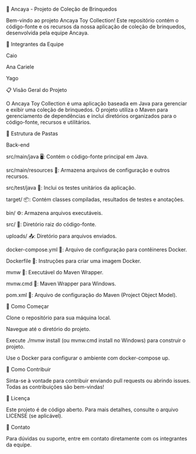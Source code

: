 🧸 Ancaya - Projeto de Coleção de Brinquedos

Bem-vindo ao projeto Ancaya Toy Collection! Este repositório contém o código-fonte e os recursos da nossa aplicação de coleção de brinquedos, desenvolvida pela equipe Ancaya.

👥 Integrantes da Equipe





Caio



Ana Cariele



Yago

📋 Visão Geral do Projeto

O Ancaya Toy Collection é uma aplicação baseada em Java para gerenciar e exibir uma coleção de brinquedos. O projeto utiliza o Maven para gerenciamento de dependências e inclui diretórios organizados para o código-fonte, recursos e utilitários.

📁 Estrutura de Pastas

Back-end





src/main/java 🖥️: Contém o código-fonte principal em Java.



src/main/resources 📜: Armazena arquivos de configuração e outros recursos.



src/test/java 🧪: Inclui os testes unitários da aplicação.



target/ 📦: Contém classes compiladas, resultados de testes e anotações.



bin/ ⚙️: Armazena arquivos executáveis.



src/ 📂: Diretório raiz do código-fonte.



uploads/ 📤: Diretório para arquivos enviados.



docker-compose.yml 🐳: Arquivo de configuração para contêineres Docker.



Dockerfile 🐋: Instruções para criar uma imagem Docker.



mvnw 🔨: Executável do Maven Wrapper.



mvnw.cmd 🔧: Maven Wrapper para Windows.



pom.xml 📄: Arquivo de configuração do Maven (Project Object Model).



🚀 Como Começar





Clone o repositório para sua máquina local.



Navegue até o diretório do projeto.



Execute ./mvnw install (ou mvnw.cmd install no Windows) para construir o projeto.



Use o Docker para configurar o ambiente com docker-compose up.

🤝 Como Contribuir

Sinta-se à vontade para contribuir enviando pull requests ou abrindo issues. Todas as contribuições são bem-vindas!

📜 Licença

Este projeto é de código aberto. Para mais detalhes, consulte o arquivo LICENSE (se aplicável).

📧 Contato

Para dúvidas ou suporte, entre em contato diretamente com os integrantes da equipe.
